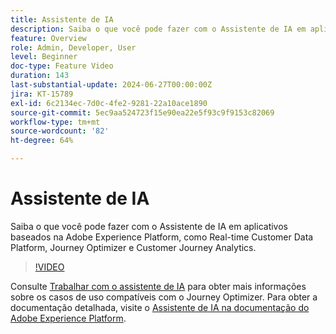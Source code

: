 ```yaml
---
title: Assistente de IA
description: Saiba o que você pode fazer com o Assistente de IA em aplicativos baseados na Adobe Experience Platform, como Real-time Customer Data Platform, Journey Optimizer e Customer Journey Analytics.
feature: Overview
role: Admin, Developer, User
level: Beginner
doc-type: Feature Video
duration: 143
last-substantial-update: 2024-06-27T00:00:00Z
jira: KT-15789
exl-id: 6c2134ec-7d0c-4fe2-9281-22a10ace1890
source-git-commit: 5ec9aa524723f15e90ea22e5f93c9f9153c82069
workflow-type: tm+mt
source-wordcount: '82'
ht-degree: 64%

---
```


# Assistente de IA

Saiba o que você pode fazer com o Assistente de IA em aplicativos baseados na Adobe Experience Platform, como Real-time Customer Data Platform, Journey Optimizer e Customer Journey Analytics.

>[!VIDEO](https://video.tv.adobe.com/v/3429845/?learn=on)

Consulte [Trabalhar com o assistente de IA](https://experienceleague.adobe.com/pt-br/docs/journey-optimizer/using/get-started/ai-assistant) para obter mais informações sobre os casos de uso compatíveis com o Journey Optimizer. Para obter a documentação detalhada, visite o [Assistente de IA na documentação do Adobe Experience Platform](https://experienceleague.adobe.com/pt-br/docs/experience-platform/ai-assistant/home).
